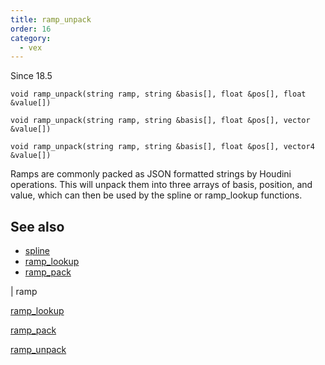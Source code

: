 ```yaml
---
title: ramp_unpack
order: 16
category:
  - vex
---
```


Since 18.5

`void ramp_unpack(string ramp, string &basis[], float &pos[], float &value[])`

`void ramp_unpack(string ramp, string &basis[], float &pos[], vector &value[])`

`void ramp_unpack(string ramp, string &basis[], float &pos[], vector4 &value[])`

Ramps are commonly packed as JSON formatted strings by Houdini operations.
This will unpack them into three arrays of basis, position, and value, which
can then be used by the spline or ramp_lookup functions.

## See also

- [spline](spline.html)
- [ramp_lookup](ramp_lookup.html)
- [ramp_pack](ramp_pack.html)

|
ramp

[ramp_lookup](ramp_lookup.html)

[ramp_pack](ramp_pack.html)

[ramp_unpack](ramp_unpack.html)
